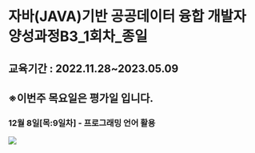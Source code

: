 # 자바(JAVA)기반 공공데이터 융합 개발자 양성과정B3_1회차_종일
<h2>교육기간 : 2022.11.28~2023.05.09<h2>
<h2>※이번주 목요일은 평가일 입니다.</h2>
  <h3>12월 8일[목:9일차] - 프로그래밍 언어 활용</h3>
  <img src="https://img.shields.io/badge/이름-색상코드?style=flat-square&logo=로고명&logoColor=로고색"/>
